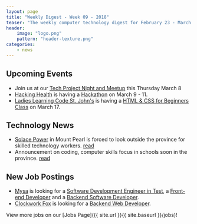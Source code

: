 ```yaml
---
layout: page
title: "Weekly Digest - Week 09 - 2018"
teaser: "The weekly computer technology digest for February 23 - March 1, 2018"
header:
    image: "logo.png"
    pattern: "header-texture.png"
categories:
    - news
---
```


## Upcoming Events

* Join us at our [Tech Project Night and Meetup][meetup] this Thursday March 8
* [Hacking Health][hackinghealth] is having a [Hackathon](https://www.eventbrite.ca/e/hacking-health-st-johns-hackathon-2018-tickets-42899496549) on March 9 - 11.
* [Ladies Learning Code St. John's][ladieslearningcode] is having a [HTML & CSS for Beginners Class](https://www.eventbrite.ca/e/ladies-learning-code-html-css-for-beginners-learn-to-build-a-one-page-website-from-scratch-st-johns-registration-43558299045) on March 17.

## Technology News

* [Solace Power][solace] in Mount Pearl is forced to look outside the province for skilled technology workers. [read](http://www.cbc.ca/news/canada/newfoundland-labrador/solace-power-technology-industry-skilled-workers-shortage-1.4548757)
* Announcement on coding, computer skills focus in schools soon in the province. [read](http://vocm.com/news/announcement-on-coding-computer-skills-focus-in-schools-soon/)

## New Job Postings

* [Mysa][mysA] is looking for a [Software Development Engineer in Test](https://ca.indeed.com/viewjob?t=software+development+engineer+test&jk=d5c03042f8ac55da&_ga=2.45465824.572419221.1517579041-187536507.1515443298), a [Front-end Developer](https://ca.indeed.com/viewjob?jk=ff5a5c6d3b4e1b93&tk=1c3dr9j735n92dn1&from=company) and a [Backend Software Developer](https://ca.indeed.com/viewjob?jk=c1f927822a4015d9&tk=1c3dr9j735n92dn1&from=company).
* [Clockwork Fox][clockworkfox] is looking for a [Backend Web Developer](http://clockworkfoxstudios.com/back-end-web-developer/).

View more jobs on our [Jobs Page]({{ site.url }}{{ site.baseurl }}/jobs)!

[meetup]:https://www.meetup.com/Computer-Technology-Society-of-Newfoundland-and-Labrador/events/wzrpgpyxfbcb/

[blockchainnl]:https://www.facebook.com/blockchainnl/
[gamedevnl]:http://gamedevnl.org
[hackinghealth]:https://www.facebook.com/HHStJohnsNL/
[ladieslearningcode]:https://www.canadalearningcode.ca/chapters/st-johns/
[muncompsci]:https://muncompsci.ca/

[bluedrop]:http://www.bluedroplearningnetworks.com/
[clockworkfox]:http://clockworkfoxstudios.com
[celtx]:https://www.celtx.com
[chummy]:https://chummygames.com
[colab]:https://www.colabsoftware.com/
[compusult]:http://www.compusult.net/
[hyperloop]:https://paradigmhyperloop.com/
[integrated]:http://integrated-informatics.com/
[keyassets]:https://www.keyassetsnl.ca/
[kraken]:http://krakenrobotics.com/
[mysa]:https://getmysa.com/
[nlchi]:https://www.nlchi.nl.ca/
[otherocean]:http://www.otherocean.com/
[peachy]:https://www.peachylife.ca/
[provident]:https://provident10.ca/
[quidder]:https://qwidder.com/
[quorum]:http://www.quorumdms.com/
[radient]:http://radient360.com/
[solace]:https://www.solace.ca/
[subc]:http://subcimaging.com/
[triware]:http://triware.ca/
[verafin]:https://verafin.com
[heyorca]:https://www.heyorca.com/
[zedit]:http://www.zedit.com/
